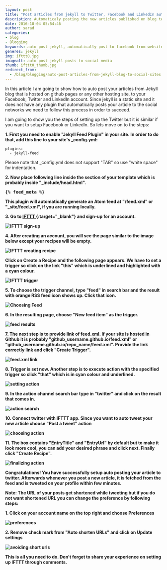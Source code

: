 ```yaml
---
layout: post
title: "Post articles from jekyll to Twitter, Facebook and LinkedIn automatically"
description: Automaticaly posting the new articles published on blog to social media in Jekyll can be obtained with IFTTT. Put jekyll-feed plugin inside your _config.yml file and in the head section of your html file, put the feed_meta code.
date: 2016-10-04 05:54:46
author: sarad
categories:
- blog
- Blogging
keywords: auto post jekyll, automatically post to facebook from website, jekyll auto post to facebook, auto post blog to social networks, jekyll auto post to facebook page, jekyll auto post to facebook group, auto post to social media from jekyll, auto post share
generes: jekyll
img: ifttt0.jpg
imagealt: auto post jekyll posts to social media
thumb: ifttt0_thumb.jpg
redirect_from:
  - /blog/blogging/auto-post-articles-from-jekyll-blog-to-social-sites
---
```

In this article I am going to show how to auto post your articles from Jekyll blog that is hosted on github pages or any other hosting site, to your Facebook, Twitter and LinkedIn account. Since jekyll is a static site and it does not have any plugin that automatically posts your article to the social networks we need to follow this process in order to succeed. <!--more-->

I am going to show you the steps of setting up the Twitter but it is similar if you want to setup Facebook or LinkedIn. So lets move on to the steps:

<b>1. First you need to enable "Jekyll Feed Plugin" in your site. In order to do that, add this line to your site's _config.yml:</b>

	plugins:
	  - jekyll-feed

Please note that _config.yml does not support "TAB" so use "white space" for indentation.

<b>2. Now place following line inside the <head> section of your template which is probably inside "_include/head.html".

<pre>&#123;% feed_meta %}</pre>

This plugin will automatically generate an Atom feed at "/feed.xml" or "_site/feed.xml", if you are running locally.

<b>3. Go to [IFTTT <i class="fa fa-external-link" aria-hidden="true"></i>](https://ifttt.com/){:target="_blank"} and sign-up for an account.</b>

<img src="/assets/img/blog/ifttt1.jpg" alt="IFTTT sign-up">

<b>4. After creating an account, you will see the page similar to the image below except your recipes will be empty.</b>

<img src="/assets/img/blog/ifttt2.jpg" alt="IFTTT creating recipe">

<b>Click on Create a Recipe and the following page appears. We have to set a trigger so click on the link "this" which is underlined and highlighted with a cyan colour.</b>

<img src="/assets/img/blog/ifttt3.jpg" alt="IFTTT trigger">

<b>5. To choose the trigger channel, type "feed" in search bar and the result with orange RSS feed icon shows up. Click that icon.</b>

<img src="/assets/img/blog/ifttt4.jpg" alt="Choosing Feed">

<b>6. In the resulting page, choose "New feed item" as the trigger.</b>

<img src="/assets/img/blog/ifttt5.jpg" alt="feed results">

<b>7. The next step is to provide link of feed.xml. If your site is hosted in Github it is probably "github_username.github.io/feed.xml" or "github_username.github.io/repo_name/feed.xml". Provide the link correctly link and click "Create Trigger".</b>

<img src="/assets/img/blog/ifttt6.jpg" alt="feed.xml link">

<b>8. Trigger is set now. Another step is to execute action with the specified trigger so click "that" which is in cyan colour and underlined.

<img src="/assets/img/blog/ifttt7.jpg" alt="setting action">

<b>9. In the action channel search bar type in "twitter" and click on the result that comes in.</b>

<img src="/assets/img/blog/ifttt8.jpg" alt="action search">

<b>10. Connect twitter with IFTTT app. Since you want to auto tweet your new article choose "Post a tweet" action</b>

<img src="/assets/img/blog/ifttt9.jpg" alt="choosing action">

<b>11. The box contains "EntryTitle" and "EntryUrl" by default but to make it look more cool, you can add your desired phrase and click next. Finally click "Create Recipe".</b>

<img src="/assets/img/blog/ifttt10.jpg" alt="finalizing action">

Congratulations! You have successfully setup auto posting your article to twitter. Afterwards whenever you post a new article, it is fetched from the feed and is tweeted on your profile within few minutes.

Note: The URL of your posts get shortened while tweeting but if you do not want shortened URL you can change the preference by following steps:

<b>1. Click on your account name on the top right and choose Preferences</b>

<img src="/assets/img/blog/ifttt11.jpg" alt="preferences">

<b>2. Remove check mark from "Auto shorten URLs" and click on Update settings</b>

<img src="/assets/img/blog/ifttt12.jpg" alt="avoiding short urls">

This is all you need to do. Don't forget to share your experience on setting up IFTTT through comments.